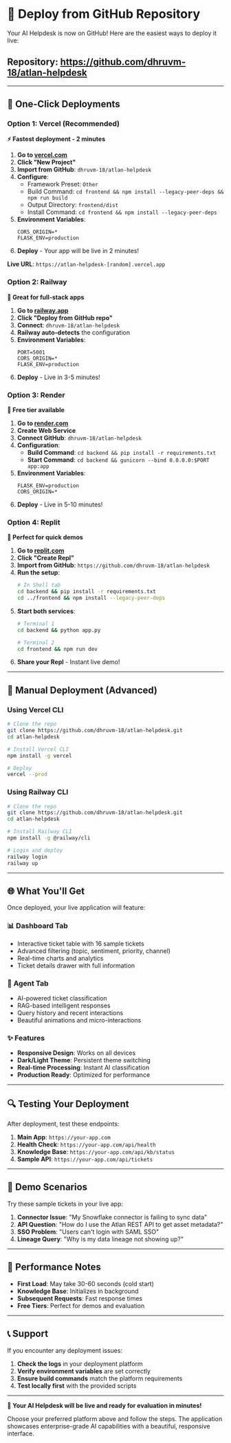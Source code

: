 # 🚀 Deploy from GitHub Repository

Your AI Helpdesk is now on GitHub! Here are the easiest ways to deploy it live:

## Repository: https://github.com/dhruvm-18/atlan-helpdesk

---

## 🎯 One-Click Deployments

### Option 1: Vercel (Recommended)
**⚡ Fastest deployment - 2 minutes**

1. **Go to [vercel.com](https://vercel.com)**
2. **Click "New Project"**
3. **Import from GitHub**: `dhruvm-18/atlan-helpdesk`
4. **Configure**:
   - Framework Preset: `Other`
   - Build Command: `cd frontend && npm install --legacy-peer-deps && npm run build`
   - Output Directory: `frontend/dist`
   - Install Command: `cd frontend && npm install --legacy-peer-deps`
5. **Environment Variables**:
   ```
   CORS_ORIGIN=*
   FLASK_ENV=production
   ```
6. **Deploy** - Your app will be live in 2 minutes!

**Live URL**: `https://atlan-helpdesk-[random].vercel.app`

### Option 2: Railway
**🚂 Great for full-stack apps**

1. **Go to [railway.app](https://railway.app)**
2. **Click "Deploy from GitHub repo"**
3. **Connect**: `dhruvm-18/atlan-helpdesk`
4. **Railway auto-detects** the configuration
5. **Environment Variables**:
   ```
   PORT=5001
   CORS_ORIGIN=*
   FLASK_ENV=production
   ```
6. **Deploy** - Live in 3-5 minutes!

### Option 3: Render
**🎨 Free tier available**

1. **Go to [render.com](https://render.com)**
2. **Create Web Service**
3. **Connect GitHub**: `dhruvm-18/atlan-helpdesk`
4. **Configuration**:
   - **Build Command**: `cd backend && pip install -r requirements.txt`
   - **Start Command**: `cd backend && gunicorn --bind 0.0.0.0:$PORT app:app`
5. **Environment Variables**:
   ```
   FLASK_ENV=production
   CORS_ORIGIN=*
   ```
6. **Deploy** - Live in 5-10 minutes!

### Option 4: Replit
**🔧 Perfect for quick demos**

1. **Go to [replit.com](https://replit.com)**
2. **Click "Create Repl"**
3. **Import from GitHub**: `https://github.com/dhruvm-18/atlan-helpdesk`
4. **Run the setup**:
   ```bash
   # In Shell tab
   cd backend && pip install -r requirements.txt
   cd ../frontend && npm install --legacy-peer-deps
   ```
5. **Start both services**:
   ```bash
   # Terminal 1
   cd backend && python app.py
   
   # Terminal 2  
   cd frontend && npm run dev
   ```
6. **Share your Repl** - Instant live demo!

---

## 🔧 Manual Deployment (Advanced)

### Using Vercel CLI
```bash
# Clone the repo
git clone https://github.com/dhruvm-18/atlan-helpdesk.git
cd atlan-helpdesk

# Install Vercel CLI
npm install -g vercel

# Deploy
vercel --prod
```

### Using Railway CLI
```bash
# Clone the repo
git clone https://github.com/dhruvm-18/atlan-helpdesk.git
cd atlan-helpdesk

# Install Railway CLI
npm install -g @railway/cli

# Login and deploy
railway login
railway up
```

---

## 🌐 What You'll Get

Once deployed, your live application will feature:

### 📊 **Dashboard Tab**
- Interactive ticket table with 16 sample tickets
- Advanced filtering (topic, sentiment, priority, channel)
- Real-time charts and analytics
- Ticket details drawer with full information

### 🤖 **Agent Tab**
- AI-powered ticket classification
- RAG-based intelligent responses
- Query history and recent interactions
- Beautiful animations and micro-interactions

### ✨ **Features**
- **Responsive Design**: Works on all devices
- **Dark/Light Theme**: Persistent theme switching
- **Real-time Processing**: Instant AI classification
- **Production Ready**: Optimized for performance

---

## 🔍 Testing Your Deployment

After deployment, test these endpoints:

1. **Main App**: `https://your-app.com`
2. **Health Check**: `https://your-app.com/api/health`
3. **Knowledge Base**: `https://your-app.com/api/kb/status`
4. **Sample API**: `https://your-app.com/api/tickets`

---

## 🎯 Demo Scenarios

Try these sample tickets in your live app:

1. **Connector Issue**: "My Snowflake connector is failing to sync data"
2. **API Question**: "How do I use the Atlan REST API to get asset metadata?"
3. **SSO Problem**: "Users can't login with SAML SSO"
4. **Lineage Query**: "Why is my data lineage not showing up?"

---

## 🚀 Performance Notes

- **First Load**: May take 30-60 seconds (cold start)
- **Knowledge Base**: Initializes in background
- **Subsequent Requests**: Fast response times
- **Free Tiers**: Perfect for demos and evaluation

---

## 📞 Support

If you encounter any deployment issues:

1. **Check the logs** in your deployment platform
2. **Verify environment variables** are set correctly
3. **Ensure build commands** match the platform requirements
4. **Test locally first** with the provided scripts

---

**🎉 Your AI Helpdesk will be live and ready for evaluation in minutes!**

Choose your preferred platform above and follow the steps. The application showcases enterprise-grade AI capabilities with a beautiful, responsive interface.